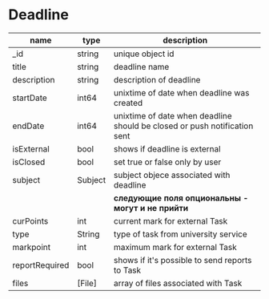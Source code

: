 # Deadline

| name  | type  | description |
| ------ | ------ | ------ |
| _id | string | unique object id |
| title | string | deadline name | 
| description | string | description of deadline |
| startDate | int64 | unixtime of date when deadline was created | 
| endDate | int64 | unixtime of date when deadline should be closed or push notification sent | 
| isExternal | bool | shows if deadline is external |
| isClosed | bool | set true or false only by user |
| subject | Subject | subject objecе associated with deadline |
| | | **следующие поля опциональны - могут и не прийти** |
| curPoints | int | current mark for  external Task |
| type | String | type of task from university service |
| markpoint | int | maximum mark for  external Task |
| reportRequired | bool | shows if it's possible to send reports to Task |
| files | [File] | array of files associated with Task |
